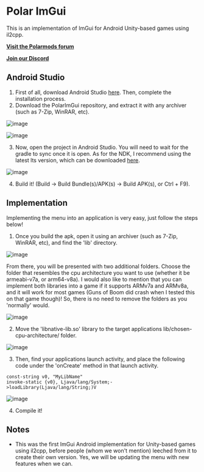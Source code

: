 # Polar ImGui
This is an implementation of ImGui for Android Unity-based games using il2cpp.

**[Visit the Polarmods forum](https://polarmods.com/)**

**[Join our Discord](https://discord.gg/swFjrMZuYr)**

## Android Studio
1. First of all, download Android Studio [here](https://developer.android.com/studio). Then, complete the installation process.
2. Download the PolarImGui repository, and extract it with any archiver (such as 7-Zip, WinRAR, etc).
 
![image](https://user-images.githubusercontent.com/64957743/173016188-401c7a8f-7fce-4f7a-b560-453098e8b0e0.png)

![image](https://user-images.githubusercontent.com/64957743/173016572-d18c5ba9-00ff-43d1-9f0c-9c163d3e255d.png)

3. Now, open the project in Android Studio. You will need to wait for the gradle to sync once it is open. As for the NDK, I recommend using the latest lts version, which can be downloaded [here](https://dl.google.com/android/repository/android-ndk-r23c-windows.zip).

![image](https://user-images.githubusercontent.com/64957743/173019991-0d7db98d-6b67-41e0-a0a0-c34f5a68fe78.png)

4. Build it! (Build -> Build Bundle(s)/APK(s) -> Build APK(s), or Ctrl + F9).

## Implementation
Implementing the menu into an application is very easy, just follow the steps below!

1. Once you build the apk, open it using an archiver (such as 7-Zip, WinRAR, etc), and find the 'lib' directory.

![image](https://user-images.githubusercontent.com/64957743/173011691-9563f44f-840a-400e-9931-7a80eb816ea7.png)

From there, you will be presented with two additional folders. Choose the folder that resembles the cpu architecture you want to use (whether it be armeabi-v7a, or arm64-v8a). I would also like to mention that you can implement both libraries into a game if it supports ARMv7a and ARMv8a, and it will work for most games (Guns of Boom did crash when I tested this on that game though)! So, there is no need to remove the folders as you 'normally' would.

![image](https://user-images.githubusercontent.com/64957743/173011171-7a89375d-8477-4a90-93ce-6998100aca04.png)

2. Move the 'libnative-lib.so' library to the target applications lib/chosen-cpu-architecture/ folder.

![image](https://user-images.githubusercontent.com/64957743/173011227-a94a7889-4d23-4803-a796-652a34f6f3dc.png)

3. Then, find your applications launch activity, and place the following code under the 'onCreate' method in that launch activity.

```
const-string v0, "MyLibName"
invoke-static {v0}, Ljava/lang/System;->loadLibrary(Ljava/lang/String;)V
```

![image](https://user-images.githubusercontent.com/64957743/173011463-7721f889-76e6-4df2-8bcd-b9fc04445262.png)

4. Compile it!

## Notes
* This was the first ImGui Android implementation for Unity-based games using il2cpp, before people (whom we won't mention) leeched from it to create their own version. Yes, we will be updating the menu with new features when we can.
